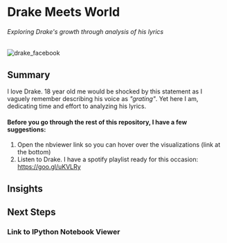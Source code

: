 # Drake Meets World
###### *Exploring Drake's growth through analysis of his lyrics*

![drake_facebook](https://user-images.githubusercontent.com/40477918/43699918-99f67422-9905-11e8-897c-128b13153f82.png)

## Summary
I love Drake. 18 year old me would be shocked by this statement as I vaguely remember describing his voice as *"grating"*. Yet here I am, dedicating time and effort to analyzing his lyrics.

#### Before you go through the rest of this repository, I have a few suggestions:
1. Open the nbviewer link so you can hover over the visualizations (link at the bottom)
2. Listen to Drake. I have a spotify playlist ready for this occasion: https://goo.gl/uKVLRy

## Insights

## Next Steps

### Link to IPython Notebook Viewer
